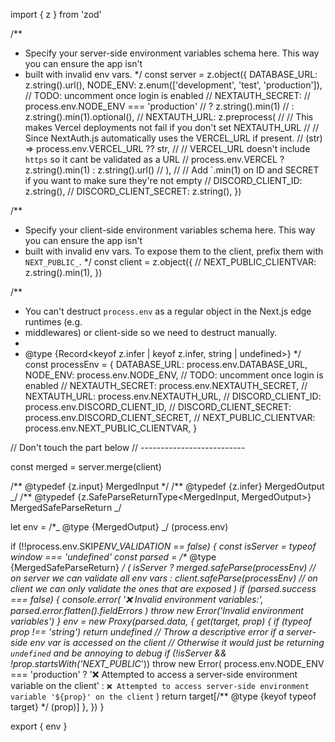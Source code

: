import { z } from 'zod'

/\*\*

- Specify your server-side environment variables schema here. This way you can ensure the app isn't
- built with invalid env vars.
  \*/
  const server = z.object({
  DATABASE_URL: z.string().url(),
  NODE_ENV: z.enum(['development', 'test', 'production']),
  // TODO: uncomment once login is enabled
  // NEXTAUTH_SECRET:
  // process.env.NODE_ENV === 'production'
  // ? z.string().min(1)
  // : z.string().min(1).optional(),
  // NEXTAUTH_URL: z.preprocess(
  // // This makes Vercel deployments not fail if you don't set NEXTAUTH_URL
  // // Since NextAuth.js automatically uses the VERCEL_URL if present.
  // (str) => process.env.VERCEL_URL ?? str,
  // // VERCEL_URL doesn't include `https` so it cant be validated as a URL
  // process.env.VERCEL ? z.string().min(1) : z.string().url()
  // ),
  // // Add `.min(1) on ID and SECRET if you want to make sure they're not empty
  // DISCORD_CLIENT_ID: z.string(),
  // DISCORD_CLIENT_SECRET: z.string(),
  })

/\*\*

- Specify your client-side environment variables schema here. This way you can ensure the app isn't
- built with invalid env vars. To expose them to the client, prefix them with `NEXT_PUBLIC_`.
  \*/
  const client = z.object({
  // NEXT_PUBLIC_CLIENTVAR: z.string().min(1),
  })

/\*\*

- You can't destruct `process.env` as a regular object in the Next.js edge runtimes (e.g.
- middlewares) or client-side so we need to destruct manually.
-
- @type {Record<keyof z.infer<typeof server> | keyof z.infer<typeof client>, string | undefined>}
  \*/
  const processEnv = {
  DATABASE_URL: process.env.DATABASE_URL,
  NODE_ENV: process.env.NODE_ENV,
  // TODO: uncomment once login is enabled
  // NEXTAUTH_SECRET: process.env.NEXTAUTH_SECRET,
  // NEXTAUTH_URL: process.env.NEXTAUTH_URL,
  // DISCORD_CLIENT_ID: process.env.DISCORD_CLIENT_ID,
  // DISCORD_CLIENT_SECRET: process.env.DISCORD_CLIENT_SECRET,
  // NEXT_PUBLIC_CLIENTVAR: process.env.NEXT_PUBLIC_CLIENTVAR,
  }

// Don't touch the part below
// --------------------------

const merged = server.merge(client)

/** @typedef {z.input<typeof merged>} MergedInput \*/
/** @typedef {z.infer<typeof merged>} MergedOutput _/
/\*\* @typedef {z.SafeParseReturnType<MergedInput, MergedOutput>} MergedSafeParseReturn _/

let env = /\*_ @type {MergedOutput} _/ (process.env)

if (!!process.env.SKIP*ENV_VALIDATION == false) {
const isServer = typeof window === 'undefined'
const parsed = /\** @type {MergedSafeParseReturn} */ (
isServer
? merged.safeParse(processEnv) // on server we can validate all env vars
: client.safeParse(processEnv) // on client we can only validate the ones that are exposed
)
if (parsed.success === false) {
console.error(
'❌ Invalid environment variables:',
parsed.error.flatten().fieldErrors
)
throw new Error('Invalid environment variables')
}
env = new Proxy(parsed.data, {
get(target, prop) {
if (typeof prop !== 'string') return undefined
// Throw a descriptive error if a server-side env var is accessed on the client
// Otherwise it would just be returning `undefined` and be annoying to debug
if (!isServer && !prop.startsWith('NEXT_PUBLIC*'))
throw new Error(
process.env.NODE_ENV === 'production'
? '❌ Attempted to access a server-side environment variable on the client'
: `❌ Attempted to access server-side environment variable '${prop}' on the client`
)
return target[/** @type {keyof typeof target} */ (prop)]
},
})
}

export { env }
